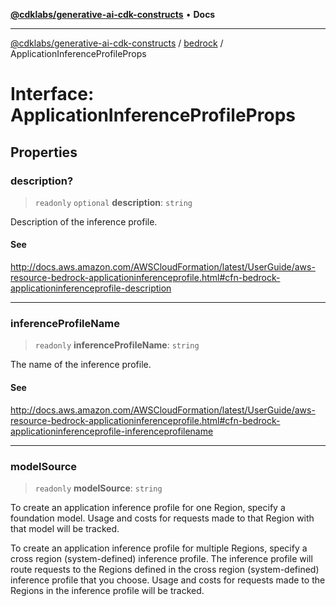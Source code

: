 [**@cdklabs/generative-ai-cdk-constructs**](../../../README.md) • **Docs**

***

[@cdklabs/generative-ai-cdk-constructs](../../../README.md) / [bedrock](../README.md) / ApplicationInferenceProfileProps

# Interface: ApplicationInferenceProfileProps

## Properties

### description?

> `readonly` `optional` **description**: `string`

Description of the inference profile.

#### See

http://docs.aws.amazon.com/AWSCloudFormation/latest/UserGuide/aws-resource-bedrock-applicationinferenceprofile.html#cfn-bedrock-applicationinferenceprofile-description

***

### inferenceProfileName

> `readonly` **inferenceProfileName**: `string`

The name of the inference profile.

#### See

http://docs.aws.amazon.com/AWSCloudFormation/latest/UserGuide/aws-resource-bedrock-applicationinferenceprofile.html#cfn-bedrock-applicationinferenceprofile-inferenceprofilename

***

### modelSource

> `readonly` **modelSource**: `string`

To create an application inference profile for one Region, specify a foundation model.
Usage and costs for requests made to that Region with that model will be tracked.

To create an application inference profile for multiple Regions,
specify a cross region (system-defined) inference profile.
The inference profile will route requests to the Regions defined in
the cross region (system-defined) inference profile that you choose.
Usage and costs for requests made to the Regions in the inference profile will be tracked.

